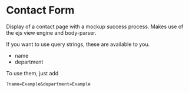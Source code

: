 # Contact Form
Display of a contact page with a mockup success process. Makes use of the ejs view engine and body-parser.

If you want to use query strings, these are available to you.
* name
* department

To use them, just add
~~~~
?name=Example&department=Example
~~~~